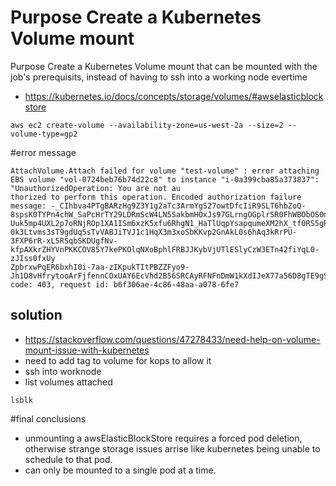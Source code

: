 # Purpose Create a Kubernetes Volume mount 
Purpose Create a Kubernetes Volume mount that can be mounted with the job's prerequisits, instead of having to ssh into a working node evertime
- https://kubernetes.io/docs/concepts/storage/volumes/#awselasticblockstore
```
aws ec2 create-volume --availability-zone=us-west-2a --size=2 --volume-type=gp2
```

#error message
```
AttachVolume.Attach failed for volume "test-volume" : error attaching EBS volume "vol-0724beb76b74d22c8" to instance "i-0a399cba85a373837": "UnauthorizedOperation: You are not au
thorized to perform this operation. Encoded authorization failure message: -_CIhbva4PTgBARzHg9Z3Y1g2aTc3ArmYgS27owtDfcIiR9SLT6hbZoQ-8spsK0TYPn4chW_SaPcHrTY29LDRmScW4LN5SakbmHOxJs97GLrngOGplrSR0FhWBObOS0mEl_qvAIwB4yuTQYtA6KAi_RrlY_4fS1hFzLVavAEWsJRRm_xALud0vuuVaNfDqIMM6D
Uuk5mp4UXL2p7oRNjROp1XA1ISm6xzK5xfu6RhgN1_HaTlUqpYsapqumeXM2hX_tf0RS5gR5s6fhMKEk2JptpyyJqYZApU5yPcozbK-0k3Ltvms3sT9gdUq5sTvVABJiTVJ1c1HqX3m3xoSbKKvp2GnAkL0s6hAq3kRrPU-3FXP6rR-xL5RSqbSKDUgfNv-kfpAXkrZHYVnPKKCOV85Y7kePKOlqNXoBphlFRBJJKybVjUTlESlyCzW3ETn42fiYqL0-zJIss0fxUy
ZpbrxwPqER6bxhI0i-7aa-zIKpukTItPBZZFyo9-Jh1D8vHfrytooArFjfennCOxUAY6EcVhd2B56SRCAyRFNFnDmW1kXdIJeX77a56D8gTE9gS_4Jg8XcVrFxJOXeb3zs6KoSULleJaclWVoWFPkxBrU8GSknaGthw4P7jcEo7p2aqPjQojMjRM7d0uyFjwuo1d5yPH9F_Jk_x\n\tstatus code: 403, request id: b6f306ae-4c86-48aa-a078-6fe7
```
## solution 
- https://stackoverflow.com/questions/47278433/need-help-on-volume-mount-issue-with-kubernetes
- need to add tag to volume for kops to allow it
- ssh into worknode
- list volumes attached 
```
lsblk
```

#final conclusions
- unmounting a awsElasticBlockStore requires a forced pod deletion, otherwise strange storage issues arrise like kubernetes being unable to schedule to that pod.
- can only be mounted to a single pod at a time. 